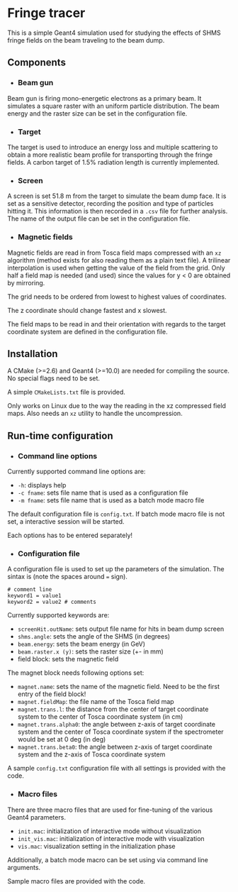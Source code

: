 # Fringe tracer

This is a simple Geant4 simulation used for studying the effects of SHMS fringe
fields on the beam traveling to the beam dump.

## Components

- ### Beam gun

Beam gun is firing mono-energetic electrons as a primary beam. It simulates a
square raster with an uniform particle distribution. The beam energy and the
raster size can be set in the configuration file.

- ### Target

The target is used to introduce an energy loss and multiple scattering to obtain
a more realistic beam profile for transporting through the fringe fields. A
carbon target of 1.5% radiation length is currently implemented.

- ### Screen

A screen is set 51.8 m from the target to simulate the beam dump face. It is set
as a sensitive detector, recording the position and type of particles hitting
it. This information is then recorded in a `.csv` file for further analysis.
The name of the output file can be set in the configuration file.

- ### Magnetic fields

Magnetic fields are read in from Tosca field maps compressed with an `xz`
algorithm (method exists for also reading them as a plain text file). A
trilinear interpolation is used when getting the value of the field from the
grid. Only half a field map is needed (and used) since the values for y < 0 are
obtained by mirroring.

The grid needs to be ordered from lowest to highest values of coordinates.

The z coordinate should change fastest and x slowest.

The field maps to be read in and their orientation with regards to the target
coordinate system are defined in the configuration file.

## Installation

A CMake (>=2.6) and Geant4 (>=10.0) are needed for compiling the source. No
special flags need to be set.

A simple `CMakeLists.txt` file is provided.

Only works on Linux due to the way the reading in the xz compressed field maps.
Also needs an `xz` utility to handle the uncompression.

## Run-time configuration

- ### Command line options

Currently supported command line options are:
- `-h`: displays help
- `-c fname`: sets file name that is used as a configuration file
- `-m fname`: sets file name that is used as a batch mode macro file

The default configuration file is `config.txt`. If batch mode macro file is not
set, a interactive session will be started.

Each options has to be entered separately!

- ### Configuration file

A configuration file is used to set up the parameters of the simulation. The
sintax is (note the spaces around `=` sign).

    # comment line
    keyword1 = value1
    keyword2 = value2 # comments

Currently supported keywords are:
- `screenHit.outName`: sets output file name for hits in beam dump screen
- `shms.angle`: sets the angle of the SHMS (in degrees)
- `beam.energy`: sets the beam energy (in GeV)
- `beam.raster.x (y)`: sets the raster size (+- in mm)
- field block: sets the magnetic field

The magnet block needs following options set:
- `magnet.name`: sets the name of the magnetic field. Need to be the first entry
of the field block!
- `magnet.fieldMap`: the file name of the Tosca field map
- `magnet.trans.l`: the distance from the center of target coordinate system to
the center of Tosca coordinate system (in cm)
- `magnet.trans.alpha0`: the angle between z-axis of target coordinate system
and the center of Tosca coordinate system if the spectrometer would be set at
0 deg (in deg)
- `magnet.trans.beta0`: the angle between z-axis of target coordinate system and
the z-axis of Tosca coordinate system

A sample `config.txt` configuration file with all settings is provided with the
code.

- ### Macro files

There are three macro files that are used for fine-tuning of the various Geant4
parameters.
- `init.mac`: initialization of interactive mode without visualization
- `init_vis.mac`: initialization of interactive mode with visualization
- `vis.mac`: visualization setting in the initialization phase

Additionally, a batch mode macro can be set using via command line arguments.

Sample macro files are provided with the code.
